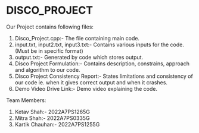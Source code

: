 # DISCO_PROJECT
Our Project contains following files:

1. Disco_Project.cpp:- The file containing main code.
2. input.txt, input2.txt, input3.txt:- Contains various inputs for the code. (Must be in specific format)
3. output.txt:- Generated by code which stores output.
4. Disco Project Formulation:- Contains description, constrains, approach and algorithm to our code.
5. Disco Project Consistency Report:- States limitations and consistency of our code ie. when it gives correct output and when it crashes.
6. Demo Video Drive Link:- Demo video explaining the code.


Team Members:
1. Ketav Shah:- 2022A7PS1265G
2. Mitra Shah:- 2022A7PS0335G
3. Kartik Chauhan:- 2022A7PS1255G
